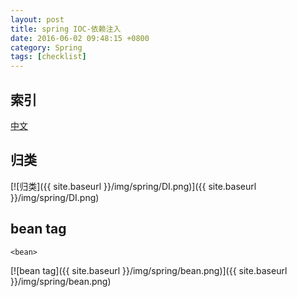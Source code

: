 ```yaml
---
layout: post
title: spring IOC-依赖注入
date: 2016-06-02 09:48:15 +0800
category: Spring
tags: [checklist]
---
```


## 索引

[中文](https://www.evernote.com/shard/s250/sh/026afcb5-0a7e-414f-9f22-54b59d6726a8/c323deea7b1ca9eda16e70a03f07ce38)


## 归类

[![归类]({{ site.baseurl }}/img/spring/DI.png)]({{ site.baseurl }}/img/spring/DI.png)

## bean tag

`<bean>`

[![bean tag]({{ site.baseurl }}/img/spring/bean.png)]({{ site.baseurl }}/img/spring/bean.png)
